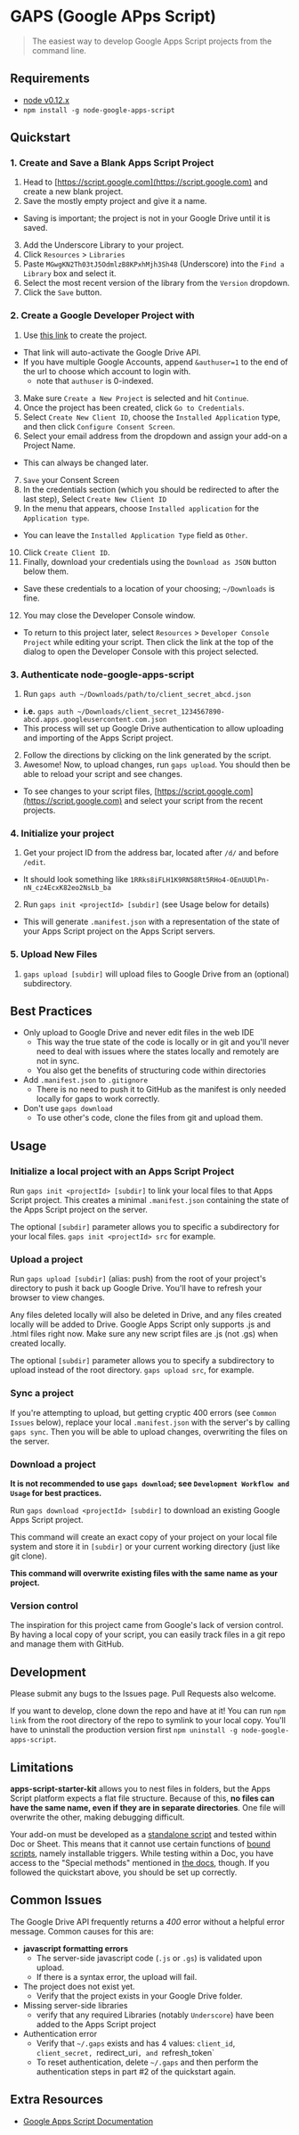 # GAPS (Google APps Script)
>The easiest way to develop Google Apps Script projects from the command line.

## Requirements
  - [node v0.12.x](https://nodejs.org/download/)
  - `npm install -g node-google-apps-script`

## Quickstart

### 1. Create and Save a Blank Apps Script Project

1. Head to [https://script.google.com](https://script.google.com) and create a new blank project.
2. Save the mostly empty project and give it a name.
  - Saving is important; the project is not in your Google Drive until it is saved.
3. Add the Underscore Library to your project.
  1. Click `Resources` > `Libraries`
  3. Paste `MGwgKN2Th03tJ5OdmlzB8KPxhMjh3Sh48` (Underscore) into the `Find a Library` box and select it.
  4. Select the most recent version of the library from the `Version` dropdown.
  5. Click the `Save` button.

### 2. Create a Google Developer Project with

1. Use [this link](https://console.developers.google.com/start/api?id=drive&credential=client_key) to create the project.
  - That link will auto-activate the Google Drive API.
  - If you have multiple Google Accounts, append `&authuser=1` to the end of the url to choose which account to login with.
    - note that `authuser` is 0-indexed.
3. Make sure `Create a New Project` is selected and hit `Continue`.
4. Once the project has been created, click `Go to Credentials`.
5. Select `Create New Client ID`, choose the `Installed Application` type, and then click `Configure Consent Screen`.
6. Select your email address from the dropdown and assign your add-on a Project Name.
  - This can always be changed later.
7. `Save` your Consent Screen
8. In the credentials section (which you should be redirected to after the last step),
   Select `Create New Client ID`
9. In the menu that appears, choose `Installed application` for the `Application type`.
  - You can leave the `Installed Application Type` field as `Other`.
10. Click `Create Client ID`.
11. Finally, download your credentials using the `Download as JSON` button below them.
  - Save these credentials to a location of your choosing; `~/Downloads` is fine.
12. You may close the Developer Console window.
  - To return to this project later, select `Resources` > `Developer Console Project`
    while editing your script. Then click the link at the top of the dialog to open the Developer Console with this project selected.

### 3. Authenticate node-google-apps-script

1. Run `gaps auth ~/Downloads/path/to/client_secret_abcd.json`
  - **i.e.** `gaps auth ~/Downloads/client_secret_1234567890-abcd.apps.googleusercontent.com.json`
  - This process will set up Google Drive authentication to allow uploading and importing of the Apps Script project.
2. Follow the directions by clicking on the link generated by the script.
3. Awesome! Now, to upload changes, run `gaps upload`. You should then be able
   to reload your script and see changes.
  - To see changes to your script files,
    [https://script.google.com](https://script.google.com) and select your script from the recent projects.

### 4. Initialize your project

1. Get your project ID from the address bar, located after `/d/` and before `/edit`.
  - It should look something like `1RRks8iFLH1K9RN58Rt5RHo4-OEnUUDlPn-nN_cz4EcxK82eo2NsLb_ba`
2. Run `gaps init <projectId> [subdir]` (see Usage below for details)
  - This will generate `.manifest.json` with a representation of the state of
  your Apps Script project on the Apps Script servers.

### 5. Upload New Files

1. `gaps upload [subdir]` will upload files to Google Drive from an (optional)
subdirectory.

## Best Practices

- Only upload to Google Drive and never edit files in the web IDE
  - This way the true state of the code is locally or in git and you'll never
    need to deal with issues where the states locally and remotely are not in
    sync.
  - You also get the benefits of structuring code within directories
- Add `.manifest.json` to `.gitignore`
  - There is no need to push it to GitHub as the manifest is only needed locally
    for gaps to work correctly.
- Don't use `gaps download`
  - To use other's code, clone the files from git and upload them.

## Usage

### Initialize a local project with an Apps Script Project

Run `gaps init <projectId> [subdir]` to link your local files to that
Apps Script project. This creates a minimal `.manifest.json` containing the
state of the Apps Script project on the server.

The optional `[subdir]` parameter allows you to specific a subdirectory for your
local files. `gaps init <projectId> src` for example.

### Upload a project
Run `gaps upload [subdir]` (alias: push) from the root of your project's
directory to push it back up Google Drive. You'll have to refresh your browser
to view changes.

Any files deleted locally will also be deleted in Drive, and any files created
locally will be added to Drive. Google Apps Script only supports .js and .html
files right now. Make sure any new script files are .js (not .gs) when created
locally.

The optional `[subdir]` parameter allows you to specify a subdirectory to upload
instead of the root directory. `gaps upload src`, for example.

### Sync a project

If you're attempting to upload, but getting cryptic 400 errors
(see `Common Issues` below), replace your local `.manifest.json` with the
server's by calling `gaps sync`. Then you will be able to upload
changes, overwriting the files on the server.

### Download a project
**It is not recommended to use `gaps download`; see `Development Workflow and Usage` for best practices.**

Run `gaps download <projectId> [subdir]` to download an existing Google Apps Script
project.

This command will create an exact copy of your project on your local file system
and store it in `[subdir]` or your current working directory (just like git
clone).

**This command will overwrite existing files with the same name as your project.**


### Version control
The inspiration for this project came from Google's lack of version control.
By having a local copy of your script, you can easily track files in a git repo
and manage them with GitHub.

## Development
Please submit any bugs to the Issues page. Pull Requests also welcome.

If you want to develop, clone down the repo and have at it! You can run
`npm link` from the root directory of the repo to symlink to your local copy.
You'll have to uninstall the production version first
`npm uninstall -g node-google-apps-script`.

## Limitations

**apps-script-starter-kit** allows you to nest files in folders, but the
Apps Script platform expects a flat file structure. Because of this,
**no files can have the same name, even if they are in separate directories**.
One file will overwrite the other, making debugging difficult.

Your add-on must be developed as a
[standalone script](https://developers.google.com/apps-script/guides/standalone)
and tested within Doc or Sheet. This means that it cannot use certain functions
of [bound scripts](https://developers.google.com/apps-script/guides/bound),
namely installable triggers. While testing within a Doc, you have access to the
"Special methods" mentioned in
[the docs](https://developers.google.com/apps-script/guides/bound), though. If
you followed the quickstart above, you should be set up correctly.

## Common Issues

The Google Drive API frequently returns a *400* error without a helpful error
message. Common causes for this are:

- **javascript formatting errors**
  - The server-side javascript code (`.js` or `.gs`) is validated upon upload.
  - If there is a syntax error, the upload will fail.
- The project does not exist yet.
  - Verify that the project exists in your Google Drive folder.
- Missing server-side libraries
  - verify that any required Libraries (notably `Underscore`) have been added
    to the Apps Script project
- Authentication error
  - Verify that `~/.gaps` exists and has 4 values: `client_id`, `client_secret,
    `redirect_uri`, and `refresh_token`
  - To reset authentication, delete `~/.gaps` and then perform the
    authentication steps in part #2 of the quickstart again.

## Extra Resources

- [Google Apps Script Documentation](https://developers.google.com/apps-script/)
